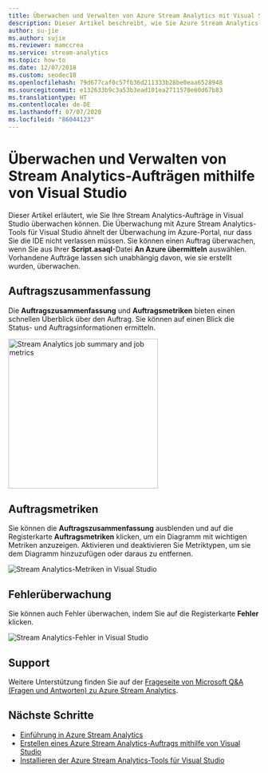 ```yaml
---
title: Überwachen und Verwalten von Azure Stream Analytics mit Visual Studio
description: Dieser Artikel beschreibt, wie Sie Azure Stream Analytics-Aufträge mithilfe von Visual Studio überwachen und verwalten.
author: su-jie
ms.author: sujie
ms.reviewer: mamccrea
ms.service: stream-analytics
ms.topic: how-to
ms.date: 12/07/2018
ms.custom: seodec18
ms.openlocfilehash: 79d677caf0c57fb36d211333b28be0eaa6528948
ms.sourcegitcommit: e132633b9c3a53b3ead101ea2711570e60d67b83
ms.translationtype: HT
ms.contentlocale: de-DE
ms.lasthandoff: 07/07/2020
ms.locfileid: "86044123"
---
```

# <a name="monitor-and-manage-stream-analytics-jobs-with-visual-studio"></a>Überwachen und Verwalten von Stream Analytics-Aufträgen mithilfe von Visual Studio

Dieser Artikel erläutert, wie Sie Ihre Stream Analytics-Aufträge in Visual Studio überwachen können. Die Überwachung mit Azure Stream Analytics-Tools für Visual Studio ähnelt der Überwachung im Azure-Portal, nur dass Sie die IDE nicht verlassen müssen. Sie können einen Auftrag überwachen, wenn Sie aus Ihrer **Script.asaql**-Datei **An Azure übermitteln** auswählen. Vorhandene Aufträge lassen sich unabhängig davon, wie sie erstellt wurden, überwachen. 

## <a name="job-summary"></a>Auftragszusammenfassung

Die **Auftragszusammenfassung** und **Auftragsmetriken** bieten einen schnellen Überblick über den Auftrag. Sie können auf einen Blick die Status- und Auftragsinformationen ermitteln.

<img src="./media/stream-analytics-monitor-jobs-use-vs/stream-analytics-job-summary-metrics.png" alt="Stream Analytics job summary and job metrics" width="300px"/> 


## <a name="job-metrics"></a>Auftragsmetriken

Sie können die **Auftragszusammenfassung** ausblenden und auf die Registerkarte **Auftragsmetriken** klicken, um ein Diagramm mit wichtigen Metriken anzuzeigen. Aktivieren und deaktivieren Sie Metriktypen, um sie dem Diagramm hinzuzufügen oder daraus zu entfernen.

![Stream Analytics-Metriken in Visual Studio](./media/stream-analytics-monitor-jobs-use-vs/stream-analytics-vs-metrics.png)


## <a name="error-monitoring"></a>Fehlerüberwachung

Sie können auch Fehler überwachen, indem Sie auf die Registerkarte **Fehler** klicken.

![Stream Analytics-Fehler in Visual Studio](./media/stream-analytics-monitor-jobs-use-vs/stream-analytics-vs-errors.png)


## <a name="get-support"></a>Support
Weitere Unterstützung finden Sie auf der [Frageseite von Microsoft Q&A (Fragen und Antworten) zu Azure Stream Analytics](https://docs.microsoft.com/answers/topics/azure-stream-analytics.html). 

## <a name="next-steps"></a>Nächste Schritte
* [Einführung in Azure Stream Analytics](stream-analytics-introduction.md)
* [Erstellen eines Azure Stream Analytics-Auftrags mithilfe von Visual Studio](stream-analytics-quick-create-vs.md)
* [Installieren der Azure Stream Analytics-Tools für Visual Studio](stream-analytics-tools-for-visual-studio-install.md) 


